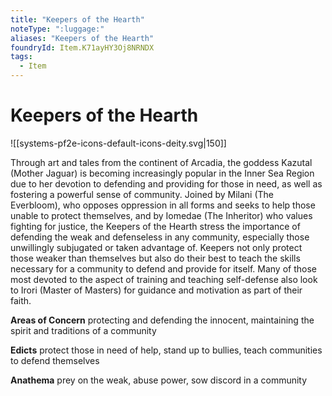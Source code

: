 ```yaml
---
title: "Keepers of the Hearth"
noteType: ":luggage:"
aliases: "Keepers of the Hearth"
foundryId: Item.K71ayHY3Oj8NRNDX
tags:
  - Item
---
```


# Keepers of the Hearth
![[systems-pf2e-icons-default-icons-deity.svg|150]]

Through art and tales from the continent of Arcadia, the goddess Kazutal (Mother Jaguar) is becoming increasingly popular in the Inner Sea Region due to her devotion to defending and providing for those in need, as well as fostering a powerful sense of community. Joined by Milani (The Everbloom), who opposes oppression in all forms and seeks to help those unable to protect themselves, and by Iomedae (The Inheritor) who values fighting for justice, the Keepers of the Hearth stress the importance of defending the weak and defenseless in any community, especially those unwillingly subjugated or taken advantage of. Keepers not only protect those weaker than themselves but also do their best to teach the skills necessary for a community to defend and provide for itself. Many of those most devoted to the aspect of training and teaching self-defense also look to Irori (Master of Masters) for guidance and motivation as part of their faith.

**Areas of Concern** protecting and defending the innocent, maintaining the spirit and traditions of a community

**Edicts** protect those in need of help, stand up to bullies, teach communities to defend themselves

**Anathema** prey on the weak, abuse power, sow discord in a community
